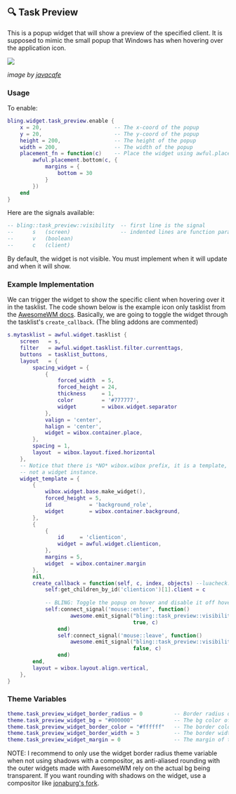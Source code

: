 ## 🔍 Task Preview <!-- {docsify-ignore} -->

This is a popup widget that will show a preview of the specified client. It is supposed to mimic the small popup that Windows has when hovering over the application icon.

![](https://user-images.githubusercontent.com/33443763/124705653-d7b98b80-deaa-11eb-8091-42bbe62365be.png)

*image by [javacafe](https://github.com/JavaCafe01)*

### Usage

To enable:

```lua
bling.widget.task_preview.enable {
    x = 20,                       -- The x-coord of the popup
    y = 20,                       -- The y-coord of the popup
    height = 200,                 -- The height of the popup
    width = 200,                  -- The width of the popup
    placement_fn = function(c)    -- Place the widget using awful.placement (this overrides x & y)
        awful.placement.bottom(c, {
            margins = {
                bottom = 30
            }
        }) 
    end           
}   
```

Here are the signals available:

```lua
-- bling::task_preview::visibility  -- first line is the signal
--      s   (screen)                -- indented lines are function parameters
--      v   (boolean)
--      c   (client)
```

By default, the widget is not visible. You must implement when it will update and when it will show.

### Example Implementation

We can trigger the widget to show the specific client when hovering over it in the tasklist. The code shown below is the example icon only tasklist from the [AwesomeWM docs](https://awesomewm.org/doc/api/classes/awful.widget.tasklist.html). Basically, we are going to toggle the widget through the tasklist's `create_callback`. (The bling addons are commented)
```lua
s.mytasklist = awful.widget.tasklist {
    screen   = s,
    filter   = awful.widget.tasklist.filter.currenttags,
    buttons  = tasklist_buttons,
    layout   = {
        spacing_widget = {
            {
                forced_width  = 5,
                forced_height = 24,
                thickness     = 1,
                color         = '#777777',
                widget        = wibox.widget.separator
            },
            valign = 'center',
            halign = 'center',
            widget = wibox.container.place,
        },
        spacing = 1,
        layout  = wibox.layout.fixed.horizontal
    },
    -- Notice that there is *NO* wibox.wibox prefix, it is a template,
    -- not a widget instance.
    widget_template = {
        {
            wibox.widget.base.make_widget(),
            forced_height = 5,
            id            = 'background_role',
            widget        = wibox.container.background,
        },
        {
            {
                id     = 'clienticon',
                widget = awful.widget.clienticon,
            },
            margins = 5,
            widget  = wibox.container.margin
        },
        nil,
        create_callback = function(self, c, index, objects) --luacheck: no unused args
            self:get_children_by_id('clienticon')[1].client = c
            
            -- BLING: Toggle the popup on hover and disable it off hover
            self:connect_signal('mouse::enter', function()
                    awesome.emit_signal("bling::task_preview::visibility", s,
                                        true, c)
                end)
                self:connect_signal('mouse::leave', function()
                    awesome.emit_signal("bling::task_preview::visibility", s,
                                        false, c)
                end)
        end,
        layout = wibox.layout.align.vertical,
    },
}
```

### Theme Variables
```lua
theme.task_preview_widget_border_radius = 0          -- Border radius of the widget (With AA)
theme.task_preview_widget_bg = "#000000"             -- The bg color of the widget
theme.task_preview_widget_border_color = "#ffffff"   -- The border color of the widget
theme.task_preview_widget_border_width = 3           -- The border width of the widget
theme.task_preview_widget_margin = 0                 -- The margin of the widget
```

NOTE: I recommend to only use the widget border radius theme variable when not using shadows with a compositor, as anti-aliased rounding with the outer widgets made with AwesomeWM rely on the actual bg being transparent. If you want rounding with shadows on the widget, use a compositor like [jonaburg's fork](https://github.com/jonaburg/picom).
